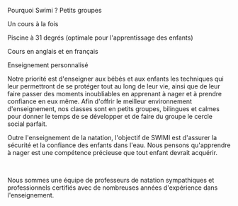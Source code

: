 
Pourquoi
Swimi ?
Petits groupes

Un cours à la fois

Piscine à 31 degrés (optimale pour l'apprentissage des enfants)

Cours en anglais et en français

Enseignement personnalisé

Notre priorité est d'enseigner aux bébés et aux enfants les techniques qui leur permettront de se protéger tout au long de leur vie, ainsi que de leur faire passer des moments inoubliables en apprenant à nager et à prendre confiance en eux même. Afin d'offrir le meilleur  environnement d'enseignement, nos classes sont en petits groupes, bilingues et calmes pour donner le temps de se développer et de faire du groupe le cercle social parfait.

 

Outre l'enseignement de la natation, l'objectif de SWIMI est d'assurer la sécurité et la confiance des enfants dans l'eau. Nous pensons qu'apprendre à nager est une compétence précieuse que tout enfant devrait acquérir.

​

Nous sommes une équipe de professeurs de natation sympathiques et professionnels certifiés avec de nombreuses années d'expérience dans l'enseignement.